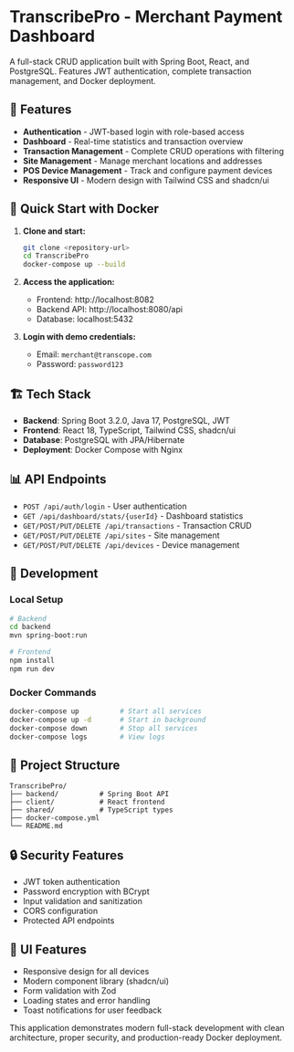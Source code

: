 # TranscribePro - Merchant Payment Dashboard

A full-stack CRUD application built with Spring Boot, React, and PostgreSQL. Features JWT authentication, complete transaction management, and Docker deployment.

## 🚀 Features

- **Authentication** - JWT-based login with role-based access
- **Dashboard** - Real-time statistics and transaction overview
- **Transaction Management** - Complete CRUD operations with filtering
- **Site Management** - Manage merchant locations and addresses
- **POS Device Management** - Track and configure payment devices
- **Responsive UI** - Modern design with Tailwind CSS and shadcn/ui

## 🐳 Quick Start with Docker

1. **Clone and start:**
   ```bash
   git clone <repository-url>
   cd TranscribePro
   docker-compose up --build
   ```

2. **Access the application:**
   - Frontend: http://localhost:8082
   - Backend API: http://localhost:8080/api
   - Database: localhost:5432

3. **Login with demo credentials:**
   - Email: `merchant@transcope.com`
   - Password: `password123`

## 🏗️ Tech Stack

- **Backend**: Spring Boot 3.2.0, Java 17, PostgreSQL, JWT
- **Frontend**: React 18, TypeScript, Tailwind CSS, shadcn/ui
- **Database**: PostgreSQL with JPA/Hibernate
- **Deployment**: Docker Compose with Nginx

## 📊 API Endpoints

- `POST /api/auth/login` - User authentication
- `GET /api/dashboard/stats/{userId}` - Dashboard statistics
- `GET/POST/PUT/DELETE /api/transactions` - Transaction CRUD
- `GET/POST/PUT/DELETE /api/sites` - Site management
- `GET/POST/PUT/DELETE /api/devices` - Device management

## 🔧 Development

### Local Setup
```bash
# Backend
cd backend
mvn spring-boot:run

# Frontend
npm install
npm run dev
```

### Docker Commands
```bash
docker-compose up          # Start all services
docker-compose up -d       # Start in background
docker-compose down        # Stop all services
docker-compose logs        # View logs
```

## 📁 Project Structure

```
TranscribePro/
├── backend/          # Spring Boot API
├── client/           # React frontend
├── shared/           # TypeScript types
├── docker-compose.yml
└── README.md
```

## 🔒 Security Features

- JWT token authentication
- Password encryption with BCrypt
- Input validation and sanitization
- CORS configuration
- Protected API endpoints

## 🎨 UI Features

- Responsive design for all devices
- Modern component library (shadcn/ui)
- Form validation with Zod
- Loading states and error handling
- Toast notifications for user feedback

This application demonstrates modern full-stack development with clean architecture, proper security, and production-ready Docker deployment.